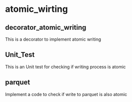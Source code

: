 # atomic_wirting
## decorator_atomic_writing
This is a decorator to implement atomic writing
## Unit_Test
This is an Unit test for checking if writing process is atomic
## parquet
Implement a code to check if write to parquet is also atomic

